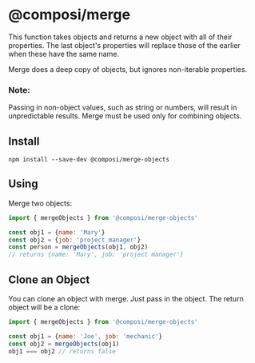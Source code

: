 # @composi/merge

This function takes objects and returns a new object with all of their properties. The last object's properties will replace those of the earlier when these have the same name.

Merge does a deep copy of objects, but ignores non-iterable properties.

### Note:

Passing in non-object values, such as string or numbers, will result in unpredictable results. Merge must be used only for combining objects.

## Install

```
npm install --save-dev @composi/merge-objects
```

## Using

Merge two objects:

```javascript
import { mergeObjects } from '@composi/merge-objects'

const obj1 = {name: 'Mary'}
const obj2 = {job: 'project manager'}
const person = mergeObjects(obj1, obj2)
// returns {name: 'Mary', job: 'project manager'}
```

## Clone an Object

You can clone an object with merge. Just pass in the object. The return object will be a clone:

```javascript
import { mergeObjects } from '@composi/merge-objects'

const obj1 = {name: 'Joe', job: 'mechanic'}
const obj2 = mergeObjects(obj1)
obj1 === obj2 // returns false
```
